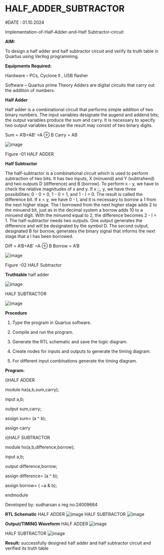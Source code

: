 # HALF_ADDER_SUBTRACTOR

#DATE : 01.10.2024

Implementation-of-Half-Adder-and-Half Subtractor-circuit

**AIM:**

To design a half adder and half subtractor circuit and verify its truth table in Quartus using Verilog programming.

**Equipments Required:**

Hardware – PCs, Cyclone II , USB flasher 

Software – Quartus prime Theory Adders are digital circuits that carry out the addition of numbers.

**Half Adder**

Half adder is a combinational circuit that performs simple addition of two binary numbers. The input variables designate the augend and addend bits; the output variables produce the sum and carry. It is necessary to specify two output variables because the result may consist of two binary digits.

Sum = A’B+AB’ =A ⊕ B Carry = AB

![image](https://github.com/naavaneetha/HALF_ADDER_SUBTRACTOR/assets/154305477/bd4a0b2c-cdbc-4184-ab08-81578f121e1f)

Figure -01 HALF ADDER

**Half Subtractor**

The half-subtractor is a combinational circuit which is used to perform subtraction of two bits. It has two inputs, X (minuend) and Y (subtrahend) and two outputs D (difference) and B (borrow). To perform x - y, we have to check the relative magnitudes of x and y. If x ;;, y, we have three possibilities: 0 - 0 = 0, 1 - 0 = 1, and 1 - I = 0. The result is called the difference bit. If x < y, we have 0 - I, and it is necessary to borrow a 1 from the next higher stage. The I borrowed from the next higher stage adds 2 to the minuend bit, just as in the decimal system a borrow adds 10 to a minuend digit. With the minuend equal to 2, the difference becomes 2 - I = 1. The half-subtractor needs two outputs. One output generates the difference and will be designated by the symbol D. The second output, designated B for borrow, generates the binary signal that informs the next stage that a I has been borrowed. 

Diff = A’B+AB’ =A ⊕ B
Borrow = A’B

 ![image](https://github.com/naavaneetha/HALF_ADDER_SUBTRACTOR/assets/154305477/d76b099c-513f-4e7c-843a-e2fd028a531a)

Figure -02 HALF Subtractor

**Truthtable**
half adder

![image](https://github.com/user-attachments/assets/9126f985-9d6d-4bbf-84ab-c3717672d747)

HALF SUBTRACTOR


![image](https://github.com/user-attachments/assets/5f877711-ce0f-4a89-9cf8-3867b5b776b4)

**Procedure**

1.	Type the program in Quartus software.

2.	Compile and run the program.

3.	Generate the RTL schematic and save the logic diagram.

4.	Create nodes for inputs and outputs to generate the timing diagram.

5.	For different input combinations generate the timing diagram.


**Program:**

i)HALF ADDER

module ha(a,b,sum,carry);

input a,b;

output sum,carry;

assign sum= (a ^ b);

assign carry





ii)HALF SUBTRACTOR

module hs(a,b,difference,borrow);

input a,b;

output difference,borrow;

assign difference= (a ^ b);

assign borrow= ( ~a & b);

endmodule




Developed by: sudharsan s
reg no:24009664

**RTL Schematic**
HALF ADDER
![image](https://github.com/user-attachments/assets/4f2d4219-fe98-4dd9-8786-24183f476eaf)
HALF SUBTRACTOR
![image](https://github.com/user-attachments/assets/3819c1a9-c62c-433f-86bc-7385abd21781)

**Output/TIMING Waveform**
HALF ADDER
![image](https://github.com/user-attachments/assets/871c9e85-7dfe-4ac8-ac36-1de418d1f334)

HALF SUBTRACTOR
![image](https://github.com/user-attachments/assets/2801cd03-d2c6-4bc4-9848-cccafd890ef6)

**Result:**
successfully designed half adder and half subtractor circuit and verified its truth table
